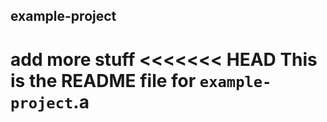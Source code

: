 ## example-project
add more stuff
<<<<<<< HEAD
This is the README file for `example-project`.a
=======


